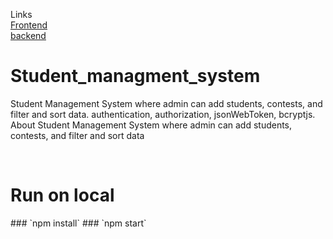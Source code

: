 Links
</br>
<a href="https://students-mng-rohanpatel.vercel.app/" target=_blank >Frontend</a>
</br>
<a href="https://ssmgmntsystm.herokuapp.com/" target=_blank >backend</a>


# Student_managment_system
Student Management System where admin can add students, contests, and filter and sort data. authentication, authorization, jsonWebToken, bcryptjs.
About
Student Management System where admin can add students, contests, and filter and sort data


</br>
<h1>Run on local</h1>
### `npm install`
### `npm start`
